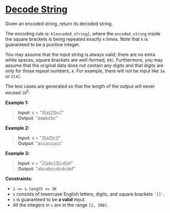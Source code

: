 # [Decode String](https://leetcode.com/problems/decode-string/description/)

Given an encoded string, return its decoded string.

The encoding rule is: `k[encoded_string]`, where the `encoded_string` inside the square brackets is being repeated exactly `k` times. Note that `k` is guaranteed to be a positive integer.

You may assume that the input string is always valid; there are no extra white spaces, square brackets are well-formed, etc. Furthermore, you may assume that the original data does not contain any digits and that digits are only for those repeat numbers, `k`. For example, there will not be input like `3a` or `2[4]`.

The test cases are generated so that the length of the output will never exceed `10`<sup>5</sup>.

**Example 1:**

> **Input**: s = "3[a]2[bc]"  
> **Output**: "aaabcbc"

**Example 2:**

> **Input**: s = "3[a2[c]]"  
> **Output**: "accaccacc"

**Example 3:**

> **Input**: s = "2[abc]3[cd]ef"  
> **Output**: "abcabccdcdcdef"

**Constraints:**

- `1 <= s.length <= 30`
- `s` consists of lowercase English letters, digits, and square brackets `'[]'`.
- `s` is guaranteed to be **a valid** input.
- All the integers in `s` are in the range `[1, 300]`.
